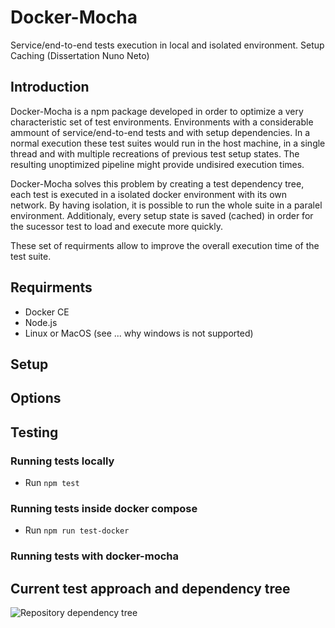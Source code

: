 # Docker-Mocha
Service/end-to-end tests execution in local and isolated environment. 
Setup Caching (Dissertation Nuno Neto)

## Introduction
Docker-Mocha is a npm package developed in order to optimize a very characteristic set of test environments.
Environments with a considerable ammount of service/end-to-end tests and with setup dependencies. In a normal execution these test suites would run in the host machine, in a single thread and with multiple recreations of previous test setup states. The resulting unoptimized pipeline might provide undisired execution times.

Docker-Mocha solves this problem by creating a test dependency tree, each test is executed in a isolated docker environment with its own network. By having isolation, it is possible to run the whole suite in a paralel environment. Additionaly, every setup state is saved (cached) in order for the sucessor test to load and execute more quickly. 

These set of requirments allow to improve the overall execution time of the test suite.

## Requirments
- Docker CE
- Node.js
- Linux or MacOS (see ... why windows is not supported)

## Setup

## Options


## Testing

### Running tests locally
- Run ```npm test```

### Running tests inside docker compose
- Run ```npm run test-docker```

### Running tests with docker-mocha

## Current test approach and dependency tree

![Repository dependency tree](https://github.com/feup-infolab/setup-caching/blob/master/images/setup-cachingTests.png)
